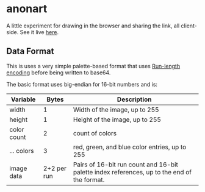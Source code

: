 # anonart
A little experiment for drawing in the browser and sharing the link, all client-side. See it live [here](https://kettek.net/s/a).

## Data Format
This is uses a very simple palette-based format that uses [Run-length encoding](https://en.wikipedia.org/wiki/Run-length_encoding) before being written to base64.

The basic format uses big-endian for 16-bit numbers and is:

| Variable | Bytes | Description |
|-|-|-|
| width | 1 | Width of the image, up to 255
| height | 1 | Height of the image, up to 255
| color count | 2 | count of colors
| ... colors | 3 | red, green, and blue color entries, up to 255
| image data | 2+2 per run | Pairs of 16-bit run count and 16-bit palette index references, up to the end of the format.